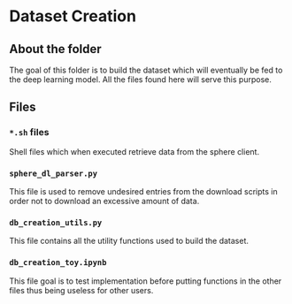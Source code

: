 # Dataset Creation

## About the folder

The goal of this folder is to build the dataset which will eventually be fed to the deep learning model. All the files found here will serve this purpose.

## Files

### `*.sh` files

Shell files which when executed retrieve data from the sphere client.

### `sphere_dl_parser.py`

This file is used to remove undesired entries from the download scripts in order not to download an excessive amount of data.

### `db_creation_utils.py`

This file contains all the utility functions used to build the dataset.

### `db_creation_toy.ipynb`

This file goal is to test implementation before putting functions in the other files thus being useless for other users.